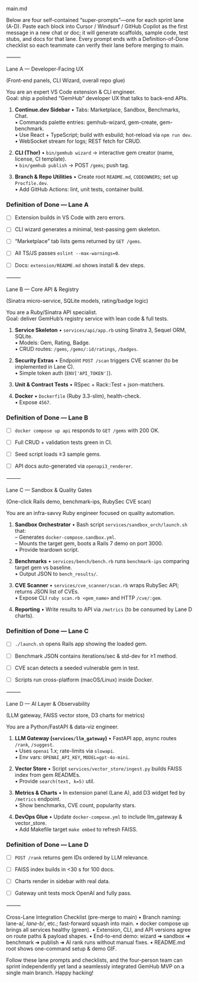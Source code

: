 main.md

Below are four self-contained “super-prompts”—one for each sprint lane (A-D).
Paste each block into Cursor / Windsurf / GitHub Copilot as the first message in a new chat or doc; it will generate scaffolds, sample code, test stubs, and docs for that lane.
Every prompt ends with a Definition-of-Done checklist so each teammate can verify their lane before merging to main.

⸻

Lane A — Developer-Facing UX

(Front-end panels, CLI Wizard, overall repo glue)

You are an expert VS Code extension & CLI engineer.  
Goal: ship a polished “GemHub” developer UX that talks to back-end APIs.

1. **Continue.dev Sidebar**
   • Tabs: Marketplace, Sandbox, Benchmarks, Chat.  
   • Commands palette entries: gemhub-wizard, gem-create, gem-benchmark.  
   • Use React + TypeScript; build with esbuild; hot-reload via `npm run dev`.  
   • WebSocket stream for logs; REST fetch for CRUD.

2. **CLI (Thor)**
   • `bin/gemhub wizard` → interactive gem creator (name, license, CI template).  
   • `bin/gemhub publish` → POST `/gems`; push tag.

3. **Branch & Repo Utilities**
   • Create root `README.md`, `CODEOWNERS`; set up `Procfile.dev`.  
   • Add GitHub Actions: lint, unit tests, container build.

### Definition of Done — Lane A
- [ ] Extension builds in VS Code with zero errors.
- [ ] CLI wizard generates a minimal, test-passing gem skeleton.  
- [ ] “Marketplace” tab lists gems returned by `GET /gems`.  
- [ ] All TS/JS passes `eslint --max-warnings=0`.  
- [ ] Docs: `extension/README.md` shows install & dev steps.  


⸻

Lane B — Core API & Registry

(Sinatra micro-service, SQLite models, rating/badge logic)

You are a Ruby/Sinatra API specialist.  
Goal: deliver GemHub’s registry service with lean code & full tests.

1. **Service Skeleton**
   • `services/api/app.rb` using Sinatra 3, Sequel ORM, SQLite.  
   • Models: Gem, Rating, Badge.  
   • CRUD routes: `/gems`, `/gems/:id/ratings`, `/badges`.

2. **Security Extras**
   • Endpoint `POST /scan` triggers CVE scanner (to be implemented in Lane C).  
   • Simple token auth (`ENV['API_TOKEN']`).

3. **Unit & Contract Tests**
   • RSpec + Rack::Test + json-matchers.

4. **Docker**
   • `Dockerfile` (Ruby 3.3-slim), health-check.  
   • Expose `4567`.

### Definition of Done — Lane B
- [ ] `docker compose up api` responds to `GET /gems` with 200 OK.  
- [ ] Full CRUD + validation tests green in CI.  
- [ ] Seed script loads ≥3 sample gems.  
- [ ] API docs auto-generated via `openapi3_renderer`.  


⸻

Lane C — Sandbox & Quality Gates

(One-click Rails demo, benchmark-ips, RubySec CVE scan)

You are an infra-savvy Ruby engineer focused on quality automation.

1. **Sandbox Orchestrator**
   • Bash script `services/sandbox_orch/launch.sh` that:  
     – Generates `docker-compose.sandbox.yml`.  
     – Mounts the target gem, boots a Rails 7 demo on port 3000.  
   • Provide teardown script.

2. **Benchmarks**
   • `services/bench/bench.rb` runs `benchmark-ips` comparing target gem vs baseline.  
   • Output JSON to `bench_results/`.

3. **CVE Scanner**
   • `services/cve_scanner/scan.rb` wraps RubySec API; returns JSON list of CVEs.  
   • Expose CLI `ruby scan.rb <gem_name>` and HTTP `/cve/:gem`.

4. **Reporting**
   • Write results to API via `/metrics` (to be consumed by Lane D charts).

### Definition of Done — Lane C
- [ ] `./launch.sh` opens Rails app showing the loaded gem.  
- [ ] Benchmark JSON contains iterations/sec & std-dev for ≥1 method.  
- [ ] CVE scan detects a seeded vulnerable gem in test.  
- [ ] Scripts run cross-platform (macOS/Linux) inside Docker.  


⸻

Lane D — AI Layer & Observability

(LLM gateway, FAISS vector store, D3 charts for metrics)

You are a Python/FastAPI & data-viz engineer.

1. **LLM Gateway (`services/llm_gateway`)**
   • FastAPI app, async routes `/rank`, `/suggest`.  
   • Uses `openai` 1.x; rate-limits via `slowapi`.  
   • Env vars: `OPENAI_API_KEY`, `MODEL=gpt-4o-mini`.

2. **Vector Store**
   • Script `services/vector_store/ingest.py` builds FAISS index from gem READMEs.  
   • Provide `search(text, k=5)` util.

3. **Metrics & Charts**
   • In extension panel (Lane A), add D3 widget fed by `/metrics` endpoint.  
   • Show benchmarks, CVE count, popularity stars.

4. **DevOps Glue**
   • Update `docker-compose.yml` to include llm_gateway & vector_store.  
   • Add Makefile target `make embed` to refresh FAISS.

### Definition of Done — Lane D
- [ ] `POST /rank` returns gem IDs ordered by LLM relevance.  
- [ ] FAISS index builds in <30 s for 100 docs.  
- [ ] Charts render in sidebar with real data.  
- [ ] Gateway unit tests mock OpenAI and fully pass.  


⸻

Cross-Lane Integration Checklist (pre-merge to main)
	•	Branch naming: lane-a/*, lane-b/*, etc.; fast-forward squash into main.
	•	docker compose up brings all services healthy (green).
	•	Extension, CLI, and API versions agree on route paths & payload shapes.
	•	End-to-end demo: wizard ➜ sandbox ➜ benchmark ➜ publish ➜ AI rank runs without manual fixes.
	•	README.md root shows one-command setup & demo GIF.

Follow these lane prompts and checklists, and the four-person team can sprint independently yet land a seamlessly integrated GemHub MVP on a single main branch. Happy hacking!